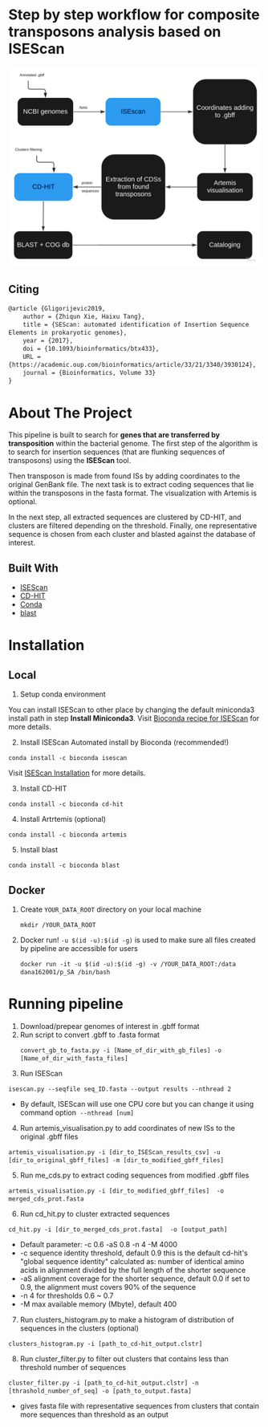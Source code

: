 # Step by step workflow for composite transposons analysis based on ISEScan

![workflow diagram](figs/workflow.jpg "Wordflow diagram")

## Citing
```
@article {Gligorijevic2019,
	author = {Zhiqun Xie, Haixu Tang},
	title = {SEScan: automated identification of Insertion Sequence Elements in prokaryotic genomes},
	year = {2017},
	doi = {10.1093/bioinformatics/btx433},
	URL = {https://academic.oup.com/bioinformatics/article/33/21/3340/3930124},
	journal = {Bioinformatics, Volume 33}
}

```
# About The Project

This pipeline is built to search for **genes that are transferred by transposition** within the bacterial genome. The first step of the algorithm is to search for insertion sequences (that are flunking sequences of transposons) using the **ISEScan** tool. 

Then transposon is made from found ISs by adding coordinates to the original GenBank file. The next task is to extract coding sequences that lie within the transposons in the fasta format. The visualization with Artemis is optional. 

In the next step, all extracted sequences are clustered by CD-HIT, and clusters are filtered depending on the threshold. Finally, one representative sequence is chosen from each cluster and blasted against the database of interest. 

## Built With

* [ISEScan](https://github.com/xiezhq/ISEScan)
* [CD-HIT](https://anaconda.org/bioconda/cd-hit)
* [Conda](https://docs.conda.io/en/latest/miniconda.html)
* [blast](https://anaconda.org/bioconda/blast)

# Installation
## Local
1. Setup conda environment

You can install ISEScan to other place by changing the default miniconda3 install path in step **Install Miniconda3**. Visit [Bioconda recipe for ISEScan](https://bioconda.github.io/recipes/isescan/README.html) for more details. 

	
2. Install ISEScan
Automated install by Bioconda (recommended!)

```
conda install -c bioconda isescan
```
Visit [ISEScan Installation](https://github.com/xiezhq/ISEScan) for more details. 

3. Install CD-HIT
```
conda install -c bioconda cd-hit
```

4. Install Artrtemis (optional)
```
conda install -c bioconda artemis
```

5. Install blast 
```
conda install -c bioconda blast
```


## Docker 
1. Create `YOUR_DATA_ROOT` directory on your local machine
   ```
   mkdir /YOUR_DATA_ROOT
   ```
2. Docker run! `-u $(id -u):$(id -g)` is used to make sure all files created by pipeline are accessible for users
   ```
   docker run -it -u $(id -u):$(id -g) -v /YOUR_DATA_ROOT:/data dana162001/p_SA /bin/bash
   ```
# Running pipeline
1. Download/prepear genomes of interest in .gbff format
2. Run script to convert .gbff to .fasta format
   ```
   convert_gb_to_fasta.py -i [Name_of_dir_with_gb_files] -o [Name_of_dir_with_fasta_files]
   ```
3. Run ISEScan 
 ```
 isescan.py --seqfile seq_ID.fasta --output results --nthread 2
```
- By default, ISEScan will use one CPU core but you can change it using command option  ```--nthread [num] ```
4. Run artemis_visualisation.py to add coordinates of new ISs to the original .gbff files
 ```
 artemis_visualisation.py -i [dir_to_ISEScan_results_csv] -u [dir_to_original_gbff_files] -m [dir_to_modified_gbff_files]
```
5. Run me_cds.py to extract coding sequences from modified .gbff files
 ```
 artemis_visualisation.py -i [dir_to_modified_gbff_files]  -o merged_cds_prot.fasta
 ```
6. Run cd_hit.py to cluster extracted sequences
 ```
 cd_hit.py -i [dir_to_merged_cds_prot.fasta]  -o [output_path]
 ```
- Default parameter: -c 0.6 -aS 0.8 -n 4 -M 4000
- -c sequence identity threshold, default 0.9 this is the default cd-hit's "global sequence identity" calculated as: number of identical amino acids in alignment divided by the full length of the shorter sequence
- -aS alignment coverage for the shorter sequence, default 0.0 if set to 0.9, the alignment must covers 90% of the sequence
- -n 4 for thresholds 0.6 ~ 0.7
- -M max available memory (Mbyte), default 400

7. Run clusters_histogram.py to make a histogram of distribution of sequences in the clusters (optional)
 ```
 clusters_histogram.py -i [path_to_cd-hit_output.clstr]
 ```

8. Run cluster_filter.py to filter out clusters that contains less than threshold number of sequences
 ```
 cluster_filter.py -i [path_to_cd-hit_output.clstr] -n [thrashold_number_of_seq] -o [path_to_output.fasta]
 ```
- gives fasta file with representative sequences from clusters that contain more sequences than threshold as an output
